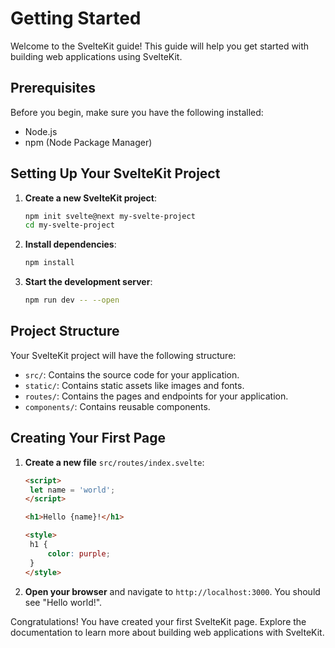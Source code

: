 # Getting Started

Welcome to the SvelteKit guide! This guide will help you get started with building web applications using SvelteKit.

## Prerequisites

Before you begin, make sure you have the following installed:

- Node.js
- npm (Node Package Manager)

## Setting Up Your SvelteKit Project

1. **Create a new SvelteKit project**:

   ```bash
   npm init svelte@next my-svelte-project
   cd my-svelte-project
   ```

2. **Install dependencies**:

   ```bash
   npm install
   ```

3. **Start the development server**:

   ```bash
   npm run dev -- --open
   ```

## Project Structure

Your SvelteKit project will have the following structure:

- `src/`: Contains the source code for your application.
- `static/`: Contains static assets like images and fonts.
- `routes/`: Contains the pages and endpoints for your application.
- `components/`: Contains reusable components.

## Creating Your First Page

1. **Create a new file** `src/routes/index.svelte`:

   ```html
   <script>
   	let name = 'world';
   </script>

   <h1>Hello {name}!</h1>

   <style>
   	h1 {
   		color: purple;
   	}
   </style>
   ```

2. **Open your browser** and navigate to `http://localhost:3000`. You should see "Hello world!".

Congratulations! You have created your first SvelteKit page. Explore the documentation to learn more about building web applications with SvelteKit.

